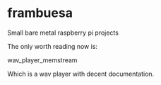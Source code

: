# frambuesa
Small bare metal raspberry pi projects

The only worth reading now is:

wav_player_memstream

Which is a wav player with decent documentation.
